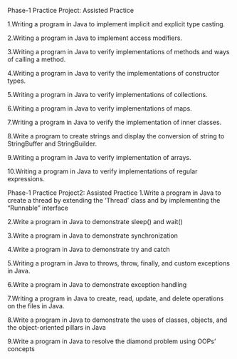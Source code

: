 Phase-1 Practice Project: Assisted Practice

1.Writing a program in Java to implement implicit and explicit type casting.

2.Writing a program in Java to implement access modifiers.

3.Writing a program in Java to verify implementations of methods and ways of calling a method.  

4.Writing a program in Java to verify the implementations of constructor types.

5.Writing a program in Java to verify implementations of collections.

6.Writing a program in Java to verify implementations of maps.

7.Writing a program in Java to verify the implementation of inner classes.

8.Write a program to create strings and display the conversion of string to StringBuffer and StringBuilder.

9.Writing a program in Java to verify implementation of arrays.

10.Writing a program in Java to verify implementations of regular expressions.

Phase-1 Practice Project2: Assisted Practice
1.Write a program in Java to create a thread by extending the ‘Thread’ class and by implementing the “Runnable” interface

2.Write a program in Java to demonstrate sleep() and wait()

3.Write a program in Java to demonstrate synchronization

4.Write a program in Java to demonstrate try and catch

5.Writing a program in Java to throws, throw, finally, and custom exceptions in Java.

6.Write a program in Java to demonstrate exception handling

7.Writing a program in Java to create, read, update, and delete operations on the files in Java.

8.Write a program in Java to demonstrate the uses of classes, objects, and the object-oriented pillars in Java

9.Write a program in Java to resolve the diamond problem using OOPs’ concepts

